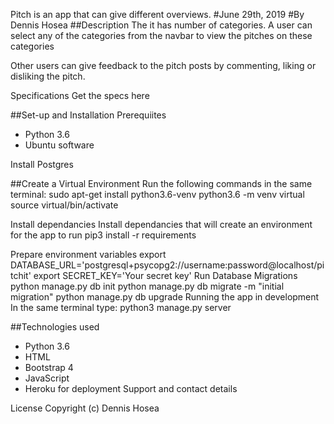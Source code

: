 Pitch is an app that can give different overviews.
#June  29th, 2019
#By Dennis  Hosea
##Description
The it has number of categories.
A user can select any of the categories from the navbar to view the pitches on these categories

Other users can give feedback to the pitch posts by commenting, liking or disliking the pitch.

Specifications
Get the specs here

##Set-up and Installation
Prerequiites
- Python 3.6
- Ubuntu software


Install Postgres

##Create a Virtual Environment
Run the following commands in the same terminal: sudo apt-get install python3.6-venv python3.6 -m venv virtual source virtual/bin/activate

Install dependancies
Install dependancies that will create an environment for the app to run pip3 install -r requirements

Prepare environment variables
export DATABASE_URL='postgresql+psycopg2://username:password@localhost/pitchit'
export SECRET_KEY='Your secret key'
Run Database Migrations
python manage.py db init
python manage.py db migrate -m "initial migration"
python manage.py db upgrade
Running the app in development
In the same terminal type: python3 manage.py server


##Technologies used
- Python 3.6
- HTML
- Bootstrap 4
- JavaScript
- Heroku for deployment
Support and contact details

License
Copyright (c) Dennis Hosea